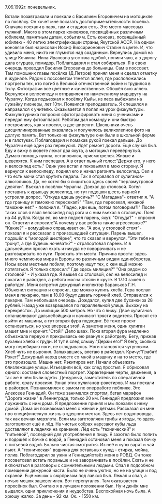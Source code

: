 7.09.1992г. понедельник.

  Встали позавтракали и поехали с Василием Егоровичем на мотоцикле по посёлку. Он хочет мне показать достопримечательности посёлка. Сначала поехали в парк, там и стадион есть. Это место массовых гуляний. Много в этом парке коновязов, посвящённых различным юбилеям, памятным датам, событиям. Есть коновяз, посвящённый юбилею - 40 летию электрификации страны, Якутской АССР. На одном коновязе был нарисован Иосиф Виссарионович Сталин в цвете. И, что удивило меня, никто не глумится над созданным.
  Вернулись домой на улицу Кочкина. Нина Ивановна угостила сдобой, попили чаю, а в дорогу дала огурцов, помидор. Поблагодарил и стал собираться.
  Я в свою очередь проводил Василия Егоровича до больницы. Сам в поссовет. Там помошник главы посёлка (Д.Петров) принял меня и сделал отметку в журнале.
   Рядом с поссоветом тянется аллея, где расположились портреты тех, кто погиб в Великой отечественной войне и трудился в тылу. Фотографии все цветные и качественные. Обошёл всю аллею.
   Вернулся к велосипеду и отправился по намеченному маршруту на Чурапчу.
  Когда подъезжал к посёлку Кыйы, из леса  выбежали на лужайку пионеры, лет 10ти. Появился преподаватель. Я спешился и направился к учителю. Оказывается я попал на урок физкультуры. Физкультурника попросил сфотографировать меня с учениками и передал ему фотоаппарат. Ребятам дал команду и они быстро построились, как я просил, в две ширенги. Школьники очень дисциплинированные оказались и получилось великолепное фото на долгую память. Вот только на физкультуре они были в школьной форме и в галстуках. Поблагодарил и помахав рукой поехал дальше.
  До Чурапчи ещё один раз перекусил. Идёт ремонт дороги.
   Ещё случай был. Еду и вижу в кювете лежат два якута, а мотоцикл перевёрнутый.  Думаю помощь нужна, остановился, присмотрелся. Живые и шевелятся. К ним поспешил. А в ответ пьяный голос:"Держи его, у него и велосипед есть." Один уже встал и поковылял в мою сторону. Я вернулся к велосипеду, поднял его и начал рагонять велосипед. Сел и что есть мочи стал крутить педали. Так я оторвался от хулиганов-алкоголиков. Да, не хотел бы я лишиться здесь своей "перламутровой девятки".
   Въехал в посёлок Чурапча. Доехал до столовой. Хотел поставить к крыльцу велосипед, но тут подошли шесть парней и устроили допрос.
   "Откуда едешь русичь?"
   "С Магадана"- ответил я.
    "А где границу и таможню пересекал?"
    "Там, где пересекал, никакой таможни нет." - пояснил я.
   "Ладно, иди ешь, потом поговорим?!"
   После таких слов я взял велосипед под рога и с ним вьехал в столовую.
  Поел на 44 рубля. Когда ел, ко мне подсел парень, якут. 
  "Откуда?" - спросил он.
   Ответил и спросил:"А почему у вас ребята такие агрессивные?"
  "Какие?" - вомущённо спрашивает он.
   "А вон, у столовой стоят"- показал я и рассказал о произошедшей ситуации.
  Парень вышел, подошёл к "молодой шестёрке", что то сказал и вернулся.
   "Эти тебя не тронут, а где будешь ночевать?" - отрапортовал парень.
  И в дальнейшем просил ехать и никуда не поворачивать и не разговаривать по пути. Проехать эти места. Причина проста: здесь  много чемпионов мира и Европы по различным видам единоборства. Носы всем местным побили, поэтому ищут тех, с кем ещё можно потягаться. 
 Я только спросил:" Где здесь милиция?"
 "Она рядом со столовой" - И указал где.
 Я вышел со столовой, сел на велосипед и покатил в райотдел, а ребята молча стояли в круге.
 В 17.10 зашёл в райотдел. Меня встретил дежурный инспектор Бараньков Г.Н. Объяснил ситуацию и спросил, где можно купить хлеба. Гера послал меня в пекарню, там в 18.00 будут давать горячий хлеб.
   Отправился к пекарне. Там небольшая очередь. Дождался, купил две буханки за 28 рублей. Назад уже возвращался по параллельной улице. Выхожу на перекрёсток. До милиции 500 метров. Но что я вижу. Двое хулиганов останавливают дальнебойщика и начинают трясти водителя. Просят его выйти из машины, а тут вторая фура подходит. Её тоже просят остановиться, но уже впереди этой. А заметив меня, один хулиган машет мне и кричит:"Стой!" Дело швах. Пока вторая фура медленно объезжала первую я прикрываясь ею рванул к райотделу. Бегу, прижав буханки хлеба к груди. 
  И тут в след слышу:"Держи его!"
Я бегу, сколько могу перебираю ноги, не оглядываюсь. Ноги становятся чугунными. Хлеб чуть не выронил.
  Запыхавшись, влетаю в райотдел. 
 Кричу:"Грабят! Рэкет!"
Дежурный наряд вместе со мной в машину и на то место, где это произошло.
    Машин нет. Рэкитиров нет. Начали объезжать близлежащие улицы. Изъездили всё, как след простыл. 
Я обрисовал одного: составил словестный портрет. Характерные черты, движения, а так же в чём были одеты. Дежурный, заместитель по оперативной работе, сразу просиял. Узнал этих хулиганов-рэкетиров. И мы поехали в райотдел.
 Познакомился с замом по оперработе поближе. Это Алексеев Геннадий. Он тоже занимался спортом, бегал марафон "Дорога жизни" в Ленинграде, только 20 км.
Геннадий предложил мне поужинать с ним дома. Я предложение принял и мы поехали к нему домой.
   Дома он познакомил меня с женой и детьми. Рассказал он мне про специфическую жизнь в здешних местах. Здесь нет водопровода, так как вечная мерзлота. Если мы заготовляем грибы и ягоды, то здесь заготовляют ещё и лёд. На чистых озёрах нарезают кубы льда доставляют в ледняки на хранение. Лёд есть "технический" и "питьевой", последний для употребления в пищу. Я захотел было попить и подошёл к бочке с водой, а Геннадий остановил меня и показал бочку с питьевой водой. Больно чистая смотрится. Из неё и супы варят и чай пьют. А "техническая" водичка  для остальных нужд - стирка, мойка, полив.
   Поблагодарил за ужин и Геннадийотвёз меня в РОВД. Он тоже посоветовал встать пораньше и не заворачивать в посёлки. Ехать и не включаться в разговоры с сомнительными людьми.
   Спал в подсобном помещении дежурной части. Было не очень уютно, но не на улице и под охраной. Ещё мешок с сюрпризом под лавкой был. Лежал и спал, а ночью мешок зашевелился. Вот перепугался. Там оказывается поросёнок был. Считаю я в лучшем положении был. Ну и денёк мне выдался. одни приключения и неудобства. Беспокойная ночь была. А хрюшу жалко.
  За день - 92 км. Ок. - 1550 км.
